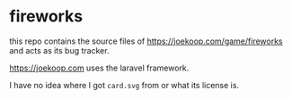 # fireworks

this repo contains the source files of https://joekoop.com/game/fireworks and acts as its bug tracker.

https://joekoop.com uses the laravel framework.

I have no idea where I got `card.svg` from or what its license is.
